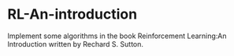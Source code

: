 # RL-An-introduction
Implement some algorithms in the book Reinforcement Learning:An Introduction written by Rechard S. Sutton.
